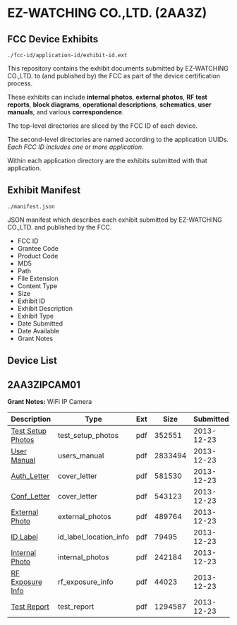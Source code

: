 # EZ-WATCHING CO.,LTD. (2AA3Z)
## FCC Device Exhibits

```
./fcc-id/application-id/exhibit-id.ext
```

This repository contains the exhibit documents submitted by EZ-WATCHING CO.,LTD. to (and published by) the FCC as part of the device certification process.

These exhibits can include **internal photos**, **external photos**, **RF test reports**, **block diagrams**, **operational descriptions**, **schematics**, **user manuals**, and various **correspondence**.

The top-level directories are sliced by the FCC ID of each device.

The second-level directories are named according to the application UUIDs. *Each FCC ID includes one or more application.*

Within each application directory are the exhibits submitted with that application. 

## Exhibit Manifest

```
./manifest.json
```

JSON manifest which describes each exhibit submitted by EZ-WATCHING CO.,LTD. and published by the FCC.

- FCC ID
- Grantee Code
- Product Code
- MD5
- Path
- File Extension
- Content Type
- Size
- Exhibit ID
- Exhibit Description
- Exhibit Type
- Date Submitted
- Date Available
- Grant Notes

## Device List
## 2AA3ZIPCAM01
**Grant Notes:** WiFi IP Camera

| Description | Type | Ext | Size | Submitted | Available |
| ----------- | ---- | --- | ---- | --------- | --------- |
| [Test Setup Photos](2AA3ZIPCAM01/a298595fb9628d0036ffb723d2e6da37/2150706.pdf) | test_setup_photos | pdf | 352551 | 2013-12-23 | 2013-12-23 |
| [User Manual](2AA3ZIPCAM01/a298595fb9628d0036ffb723d2e6da37/2150707.pdf) | users_manual | pdf | 2833494 | 2013-12-23 | 2013-12-23 |
| [Auth_Letter](2AA3ZIPCAM01/a298595fb9628d0036ffb723d2e6da37/2150699.pdf) | cover_letter | pdf | 581530 | 2013-12-23 | 2013-12-23 |
| [Conf_Letter](2AA3ZIPCAM01/a298595fb9628d0036ffb723d2e6da37/2150700.pdf) | cover_letter | pdf | 543123 | 2013-12-23 | 2013-12-23 |
| [External Photo](2AA3ZIPCAM01/a298595fb9628d0036ffb723d2e6da37/2150701.pdf) | external_photos | pdf | 489764 | 2013-12-23 | 2013-12-23 |
| [ID Label](2AA3ZIPCAM01/a298595fb9628d0036ffb723d2e6da37/2150702.pdf) | id_label_location_info | pdf | 79495 | 2013-12-23 | 2013-12-23 |
| [Internal Photo](2AA3ZIPCAM01/a298595fb9628d0036ffb723d2e6da37/2150703.pdf) | internal_photos | pdf | 242184 | 2013-12-23 | 2013-12-23 |
| [RF Exposure Info](2AA3ZIPCAM01/a298595fb9628d0036ffb723d2e6da37/2150704.pdf) | rf_exposure_info | pdf | 44023 | 2013-12-23 | 2013-12-23 |
| [Test Report](2AA3ZIPCAM01/a298595fb9628d0036ffb723d2e6da37/2150705.pdf) | test_report | pdf | 1294587 | 2013-12-23 | 2013-12-23 |
